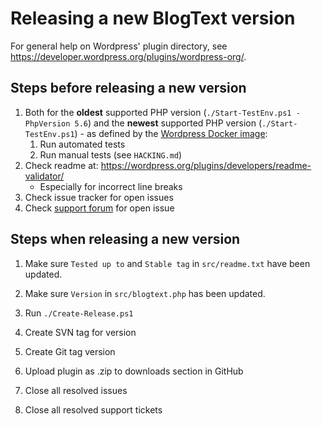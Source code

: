 # Releasing a new BlogText version

For general help on Wordpress' plugin directory, see <https://developer.wordpress.org/plugins/wordpress-org/>.

## Steps **before** releasing a new version

1. Both for the **oldest** supported PHP version (`./Start-TestEnv.ps1 -PhpVersion 5.6`) and the **newest** supported PHP version (`./Start-TestEnv.ps1`) - as defined by the [Wordpress Docker image](https://hub.docker.com/_/wordpress):
   1. Run automated tests
   1. Run manual tests (see `HACKING.md`)
1. Check readme at: <https://wordpress.org/plugins/developers/readme-validator/>
   * Especially for incorrect line breaks
1. Check issue tracker for open issues
1. Check [support forum](https://wordpress.org/support/plugin/blogtext/) for open issue

## Steps **when** releasing a new version

1. Make sure `Tested up to` and `Stable tag` in `src/readme.txt` have been updated.
1. Make sure `Version` in `src/blogtext.php` has been updated.

1. Run `./Create-Release.ps1`
1. Create SVN tag for version
1. Create Git tag version

1. Upload plugin as .zip to downloads section in GitHub
1. Close all resolved issues
1. Close all resolved support tickets
